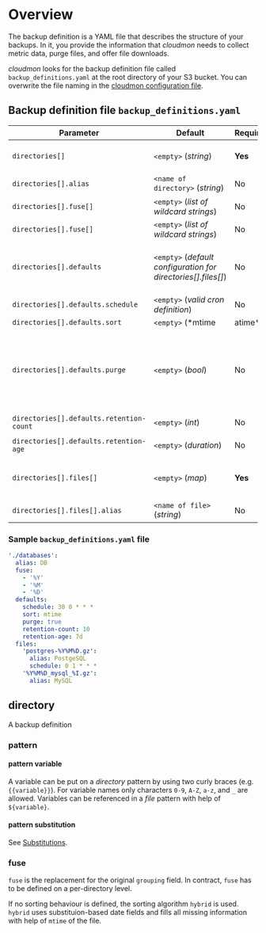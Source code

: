 # Overview

The backup definition is a YAML file that describes the structure of your backups.
In it, you provide the information that *cloudmon* needs to collect metric data, purge files, and offer file downloads.

*cloudmon* looks for the backup definition file called `backup_definitions.yaml` at the root directory of your S3 bucket. 
You can overwrite the file naming in the [cloudmon configuration file](../10-cloudmon-configuration/overview.md).

## Backup definition file `backup_definitions.yaml`

| Parameter | Default | Required | Description |
| --- | --- | --- | --- |
| `directories[]` | `<empty>` (*string*) | __Yes__ | Directory inside the disk, relative to the `backup_definition.yaml`. |
| `directories[].alias` | `<name of directory>` (*string*) | No | Used alias when exporting metrics. |
| `directories[].fuse[]` | `<empty>` (*list of wildcard strings*) | No | Group files together by that substitutions. |
| `directories[].fuse[]` | `<empty>` (*list of wildcard strings*) | No | Group files together by that substitutions. |
| `directories[].defaults` | `<empty>` (*default configuration for directories[].files[]*) | No | Is applied for each of the `directories[].files[]`. Each `files[]` entry can overwrite the defaults. |
| `directories[].defaults.schedule` | `<empty>` (*valid cron definition*) | No | Cron definition to check for files |
| `directories[].defaults.sort` | `<empty>` (*mtime|atime*) | No | NOT YET. Sorting algorithm |
| `directories[].defaults.purge` | `<empty>` (*bool*) | No | Purges each file which does not match `retention-age` or `retention-count`. If `purge` is set to `true`, without having an explicit retention, a limit von `14` days is assumed. |
| `directories[].defaults.retention-count` | `<empty>` (*int*) | No | Keep max number of files |
| `directories[].defaults.retention-age` | `<empty>` (*duration*) | No | Keep files newer than that |
| `directories[].files[]` | `<empty>` (*map*) | __Yes__ | File pattern to check for. You can use the same parameters as in the `.defaults` section. |
| `directories[].files[].alias` | `<name of file>` (*string*) | No | Used alias when exporting metrics. |

### Sample `backup_definitions.yaml` file

```yaml
'./databases':
  alias: DB
  fuse:
    - '%Y'
    - '%M'
    - '%D'
  defaults:
    schedule: 30 0 * * *
    sort: mtime
    purge: true
    retention-count: 10
    retention-age: 7d
  files:
    'postgres-%Y%M%D.gz':
      alias: PostgeSQL
      schedule: 0 1 * * *
    '%Y%M%D_mysql_%I.gz':
      alias: MySQL
```


## directory
A backup definition

### pattern

#### pattern variable
A variable can be put on a *directory* pattern by using two curly braces (e.g. `{{variable}}`). For variable names only characters `0-9`, `A-Z`, `a-z`, and `_` are allowed.
Variables can be referenced in a *file* pattern with help of `${variable}`.

#### pattern substitution

See [Substitutions](substitutions).

### fuse
`fuse` is the replacement for the original `grouping` field. In contract, `fuse` has to be defined on a per-directory level.

If no sorting behaviour is defined, the sorting algorithm `hybrid` is used. `hybrid` uses substituion-based date fields and fills all missing information with help of `mtime` of the file.
